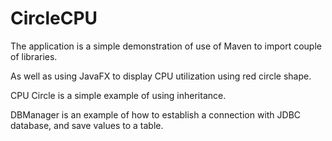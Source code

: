# CircleCPU

The application is a simple demonstration of use of Maven to import couple of libraries. 

As well as using JavaFX to display CPU utilization using red circle shape.

CPU Circle is a simple example of using inheritance.

DBManager is an example of how to establish a connection with JDBC database, and save values to a table.
